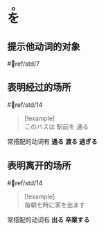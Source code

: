 # <ruby>を<rt>o</rt></ruby>  

## 提示他动词的对象  

 #📖ref/std/7  

## 表明经过的场所  

 #📖ref/std/14  


> [!example]  
> このバスは 駅前を 通る  

常搭配的动词有 **通る** **渡る** **過ぎる**  

## 表明离开的场所  

 #📖ref/std/14  

> [!example]  
> 毎朝七時に家を出ます  

常搭配的动词有 **出る** **卒業する**  
